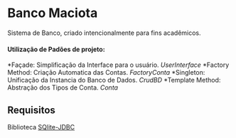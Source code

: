 # Banco Maciota
Sistema de Banco, criado intencionalmente para fins acadêmicos.
#### Utilização de Padões de projeto:
*Façade: Simplificação da Interface para o usuário. *UserInterface*
*Factory Method: Criação Automatica das Contas. *FactoryConta*
*Singleton: Unificação da Instancia do Banco de Dados. *CrudBD*
*Template Method: Abstração dos Tipos de Conta. *Conta*

## Requisitos
Biblioteca [SQlite-JDBC](https://bitbucket.org/xerial/sqlite-jdbc/downloads/sqlite-jdbc-3.18.0.jar)
